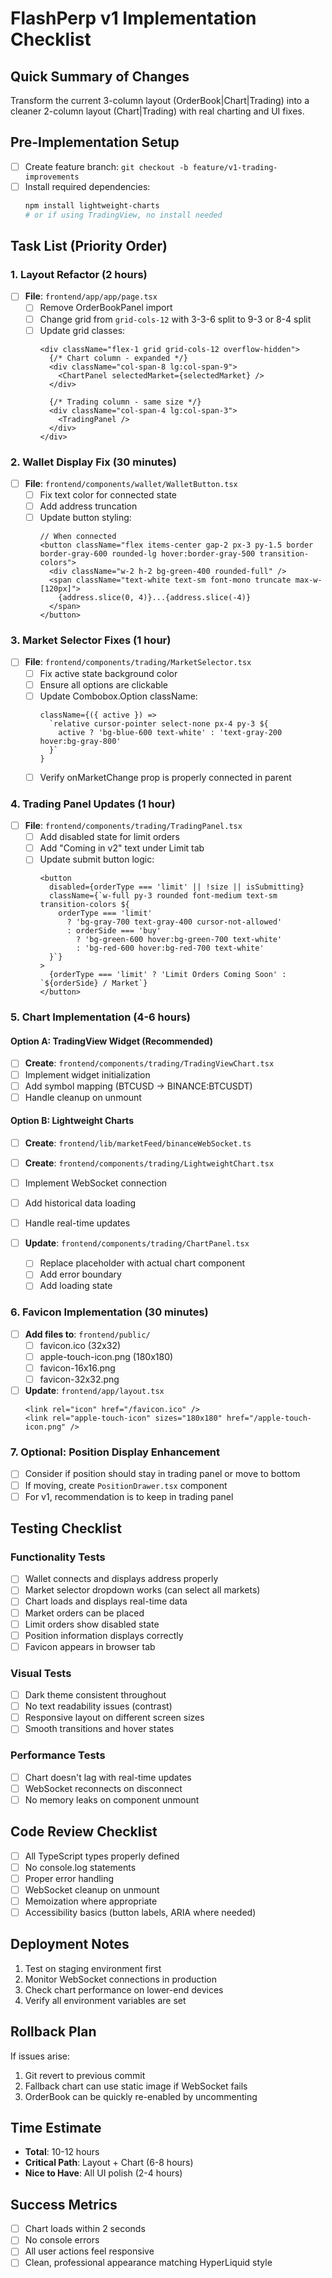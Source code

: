 # FlashPerp v1 Implementation Checklist

## Quick Summary of Changes
Transform the current 3-column layout (OrderBook|Chart|Trading) into a cleaner 2-column layout (Chart|Trading) with real charting and UI fixes.

## Pre-Implementation Setup
- [ ] Create feature branch: `git checkout -b feature/v1-trading-improvements`
- [ ] Install required dependencies:
  ```bash
  npm install lightweight-charts
  # or if using TradingView, no install needed
  ```

## Task List (Priority Order)

### 1. Layout Refactor (2 hours)
- [ ] **File**: `frontend/app/app/page.tsx`
  - [ ] Remove OrderBookPanel import
  - [ ] Change grid from `grid-cols-12` with 3-3-6 split to 9-3 or 8-4 split
  - [ ] Update grid classes:
    ```tsx
    <div className="flex-1 grid grid-cols-12 overflow-hidden">
      {/* Chart column - expanded */}
      <div className="col-span-8 lg:col-span-9">
        <ChartPanel selectedMarket={selectedMarket} />
      </div>
      
      {/* Trading column - same size */}
      <div className="col-span-4 lg:col-span-3">
        <TradingPanel />
      </div>
    </div>
    ```

### 2. Wallet Display Fix (30 minutes)
- [ ] **File**: `frontend/components/wallet/WalletButton.tsx`
  - [ ] Fix text color for connected state
  - [ ] Add address truncation
  - [ ] Update button styling:
    ```tsx
    // When connected
    <button className="flex items-center gap-2 px-3 py-1.5 border border-gray-600 rounded-lg hover:border-gray-500 transition-colors">
      <div className="w-2 h-2 bg-green-400 rounded-full" />
      <span className="text-white text-sm font-mono truncate max-w-[120px]">
        {address.slice(0, 4)}...{address.slice(-4)}
      </span>
    </button>
    ```

### 3. Market Selector Fixes (1 hour)
- [ ] **File**: `frontend/components/trading/MarketSelector.tsx`
  - [ ] Fix active state background color
  - [ ] Ensure all options are clickable
  - [ ] Update Combobox.Option className:
    ```tsx
    className={({ active }) =>
      `relative cursor-pointer select-none px-4 py-3 ${
        active ? 'bg-blue-600 text-white' : 'text-gray-200 hover:bg-gray-800'
      }`
    }
    ```
  - [ ] Verify onMarketChange prop is properly connected in parent

### 4. Trading Panel Updates (1 hour)
- [ ] **File**: `frontend/components/trading/TradingPanel.tsx`
  - [ ] Add disabled state for limit orders
  - [ ] Add "Coming in v2" text under Limit tab
  - [ ] Update submit button logic:
    ```tsx
    <button
      disabled={orderType === 'limit' || !size || isSubmitting}
      className={`w-full py-3 rounded font-medium text-sm transition-colors ${
        orderType === 'limit' 
          ? 'bg-gray-700 text-gray-400 cursor-not-allowed' 
          : orderSide === 'buy'
            ? 'bg-green-600 hover:bg-green-700 text-white'
            : 'bg-red-600 hover:bg-red-700 text-white'
      }`}
    >
      {orderType === 'limit' ? 'Limit Orders Coming Soon' : `${orderSide} / Market`}
    </button>
    ```

### 5. Chart Implementation (4-6 hours)

#### Option A: TradingView Widget (Recommended)
- [ ] **Create**: `frontend/components/trading/TradingViewChart.tsx`
- [ ] Implement widget initialization
- [ ] Add symbol mapping (BTCUSD → BINANCE:BTCUSDT)
- [ ] Handle cleanup on unmount

#### Option B: Lightweight Charts
- [ ] **Create**: `frontend/lib/marketFeed/binanceWebSocket.ts`
- [ ] **Create**: `frontend/components/trading/LightweightChart.tsx`
- [ ] Implement WebSocket connection
- [ ] Add historical data loading
- [ ] Handle real-time updates

- [ ] **Update**: `frontend/components/trading/ChartPanel.tsx`
  - [ ] Replace placeholder with actual chart component
  - [ ] Add error boundary
  - [ ] Add loading state

### 6. Favicon Implementation (30 minutes)
- [ ] **Add files to**: `frontend/public/`
  - [ ] favicon.ico (32x32)
  - [ ] apple-touch-icon.png (180x180)
  - [ ] favicon-16x16.png
  - [ ] favicon-32x32.png
- [ ] **Update**: `frontend/app/layout.tsx`
  ```tsx
  <link rel="icon" href="/favicon.ico" />
  <link rel="apple-touch-icon" sizes="180x180" href="/apple-touch-icon.png" />
  ```

### 7. Optional: Position Display Enhancement
- [ ] Consider if position should stay in trading panel or move to bottom
- [ ] If moving, create `PositionDrawer.tsx` component
- [ ] For v1, recommendation is to keep in trading panel

## Testing Checklist

### Functionality Tests
- [ ] Wallet connects and displays address properly
- [ ] Market selector dropdown works (can select all markets)
- [ ] Chart loads and displays real-time data
- [ ] Market orders can be placed
- [ ] Limit orders show disabled state
- [ ] Position information displays correctly
- [ ] Favicon appears in browser tab

### Visual Tests
- [ ] Dark theme consistent throughout
- [ ] No text readability issues (contrast)
- [ ] Responsive layout on different screen sizes
- [ ] Smooth transitions and hover states

### Performance Tests
- [ ] Chart doesn't lag with real-time updates
- [ ] WebSocket reconnects on disconnect
- [ ] No memory leaks on component unmount

## Code Review Checklist
- [ ] All TypeScript types properly defined
- [ ] No console.log statements
- [ ] Proper error handling
- [ ] WebSocket cleanup on unmount
- [ ] Memoization where appropriate
- [ ] Accessibility basics (button labels, ARIA where needed)

## Deployment Notes
1. Test on staging environment first
2. Monitor WebSocket connections in production
3. Check chart performance on lower-end devices
4. Verify all environment variables are set

## Rollback Plan
If issues arise:
1. Git revert to previous commit
2. Fallback chart can use static image if WebSocket fails
3. OrderBook can be quickly re-enabled by uncommenting

## Time Estimate
- **Total**: 10-12 hours
- **Critical Path**: Layout + Chart (6-8 hours)
- **Nice to Have**: All UI polish (2-4 hours)

## Success Metrics
- [ ] Chart loads within 2 seconds
- [ ] No console errors
- [ ] All user actions feel responsive
- [ ] Clean, professional appearance matching HyperLiquid style